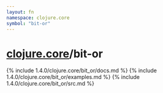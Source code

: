 ```yaml
---
layout: fn
namespace: clojure.core
symbol: "bit-or"
---
```


# [clojure.core](../)/bit-or

{% include 1.4.0/clojure.core/bit_or/docs.md %}
{% include 1.4.0/clojure.core/bit_or/examples.md %}
{% include 1.4.0/clojure.core/bit_or/src.md %}

